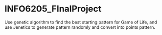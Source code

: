 # INFO6205_FInalProject
Use genetic algorithm to find the best starting pattern for Game of Life, and use Jenetics to generate pattern randomly and convert into points pattern.
